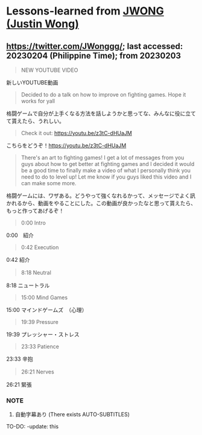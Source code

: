 # Lessons-learned from [JWONG (Justin Wong)](https://twitter.com/JWonggg?ref_src=twsrc%5Egoogle%7Ctwcamp%5Eserp%7Ctwgr%5Eauthor)

## https://twitter.com/JWonggg/; last accessed: 20230204 (Philippine Time); from 20230203

> NEW YOUTUBE VIDEO

新しいYOUTUBE動画

> Decided to do a talk on how to improve on fighting games.  Hope it works for yall

格闘ゲームで自分が上手くなる方法を話しようかと思ってな、みんなに役に立てて貰えたら、うれしい。

> Check it out: https://youtu.be/z3tC-dHUaJM

こちらをどうぞ！https://youtu.be/z3tC-dHUaJM

> There's an art to fighting games! I get a lot of messages from you guys about how to get better at fighting games and I decided it would be a good time to finally make a video of what I personally think you need to do to level up! Let me know if you guys liked this video and I can make some more.

格闘ゲームには、ワザある。どうやって強くなれるかって、メッセージでよく訊かれるから、動画をやることにした。この動画が良かったなと思って貰えたら、もっと作ってあげるぞ！

> 0:00 Intro

0:00　紹介

> 0:42 Execution

0:42 紹介

> 8:18 Neutral　

8:18 ニュートラル

> 15:00 Mind Games

15:00 マインドゲームズ　（心理）

> 19:39 Pressure

19:39 プレッシャー・ストレス
 
> 23:33 Patience

23:33 辛抱

> 26:21 Nerves　

26:21 緊張

### NOTE

1) 自動字幕あり (There exists AUTO-SUBTITLES)

TO-DO: -update: this
